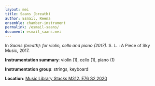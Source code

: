 ```yaml
---
layout: mei
title: Saans (breath)
author: Esmail, Reena
ensemble: chamber-instrument
permalink: /esmail-saans/
document: esmail_saans.mei
---
```


In *Saans (breath): for violin, cello and piano (2017).* S. L. : A Piece of Sky Music, 2017.

**Instrumentation summary**: violin (1), cello (1), piano (1)

**Instrumentation group**: strings, keyboard

**Location**: <a href="https://tufts-primo.hosted.exlibrisgroup.com/permalink/f/bnf7qa/01TUN_ALMA21275629040003851" target="_blank">Music Library Stacks M312. E76 S2 2020</a>
